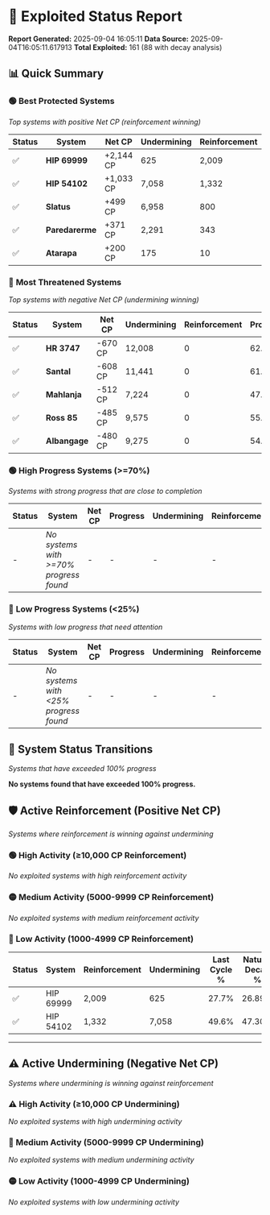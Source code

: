 # 🌟 Exploited Status Report

**Report Generated:** 2025-09-04 16:05:11
**Data Source:** 2025-09-04T16:05:11.617913
**Total Exploited:** 161 (88 with decay analysis)

## 📊 Quick Summary

### 🟢 **Best Protected Systems**
*Top systems with positive Net CP (reinforcement winning)*

| Status | System | Net CP | Undermining | Reinforcement | Progress |
|--------|--------|--------|-------------|---------------|----------|
| ✅ | **HIP 69999** | +2,144 CP | 625 | 2,009 | 27.5% |
| ✅ | **HIP 54102** | +1,033 CP | 7,058 | 1,332 | 47.6% |
| ✅ | **Slatus** | +499 CP | 6,958 | 800 | 47.1% |
| ✅ | **Paredarerme** | +371 CP | 2,291 | 343 | 32.3% |
| ✅ | **Atarapa** | +200 CP | 175 | 10 | 25.6% |

### 🔴 **Most Threatened Systems**
*Top systems with negative Net CP (undermining winning)*

| Status | System | Net CP | Undermining | Reinforcement | Progress |
|--------|--------|--------|-------------|---------------|----------|
| ✅ | **HR 3747** | -670 CP | 12,008 | 0 | 62.7% |
| ✅ | **Santal** | -608 CP | 11,441 | 0 | 61.0% |
| ✅ | **Mahlanja** | -512 CP | 7,224 | 0 | 47.0% |
| ✅ | **Ross 85** | -485 CP | 9,575 | 0 | 55.1% |
| ✅ | **Albangage** | -480 CP | 9,275 | 0 | 54.1% |

### 🟢 **High Progress Systems (>=70%)**
*Systems with strong progress that are close to completion*

| Status | System | Net CP | Progress | Undermining | Reinforcement |
|--------|--------|--------|----------|-------------|---------------|
| - | *No systems with >=70% progress found* | - | - | - | - |

### 🔴 **Low Progress Systems (<25%)**
*Systems with low progress that need attention*

| Status | System | Net CP | Progress | Undermining | Reinforcement |
|--------|--------|--------|----------|-------------|---------------|
| - | *No systems with <25% progress found* | - | - | - | - |
## 🔄 System Status Transitions
*Systems that have exceeded 100% progress*

**No systems found that have exceeded 100% progress.**

## 🛡️ Active Reinforcement (Positive Net CP)
*Systems where reinforcement is winning against undermining*

### 🟢 High Activity (≥10,000 CP Reinforcement)

*No exploited systems with high reinforcement activity*

### 🟡 Medium Activity (5000-9999 CP Reinforcement)

*No exploited systems with medium reinforcement activity*

### 🔴 Low Activity (1000-4999 CP Reinforcement)

| Status | System | Reinforcement | Undermining | Last Cycle % | Natural Decay % | Current Progress % | Current CP | Net CP | Activity |
|--------|--------|---------------|-------------|--------------|-----------------|-------------------|------------|--------|----------|
| ✅ | HIP 69999 | 2,009 | 625 | 27.7% | 26.89% | 27.5% | 96,250 | +2,144 | 🔵 Low Reinforcement |
| ✅ | HIP 54102 | 1,332 | 7,058 | 49.6% | 47.30% | 47.6% | 166,600 | +1,033 | 🔵 Low Reinforcement |


---

## ⚠️ Active Undermining (Negative Net CP)
*Systems where undermining is winning against reinforcement*

### ⚠️ High Activity (≥10,000 CP Undermining)

*No exploited systems with high undermining activity*

### 🔶 Medium Activity (5000-9999 CP Undermining)

*No exploited systems with medium undermining activity*

### 🟡 Low Activity (1000-4999 CP Undermining)

*No exploited systems with low undermining activity*
